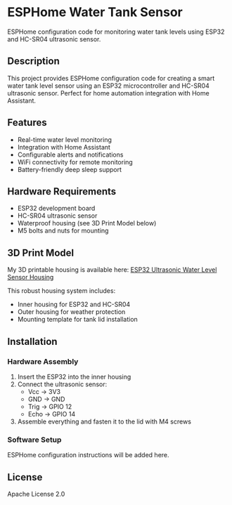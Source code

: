 # ESPHome Water Tank Sensor

ESPHome configuration code for monitoring water tank levels using ESP32 and HC-SR04 ultrasonic sensor.

## Description

This project provides ESPHome configuration code for creating a smart water tank level sensor using an ESP32 microcontroller and HC-SR04 ultrasonic sensor. Perfect for home automation integration with Home Assistant.

## Features

- Real-time water level monitoring
- Integration with Home Assistant
- Configurable alerts and notifications
- WiFi connectivity for remote monitoring
- Battery-friendly deep sleep support

## Hardware Requirements

- ESP32 development board
- HC-SR04 ultrasonic sensor
- Waterproof housing (see 3D Print Model below)
- M5 bolts and nuts for mounting

## 3D Print Model

My 3D printable housing is available here:
[ESP32 Ultrasonic Water Level Sensor Housing](https://www.printables.com/model/1333286-esp32-ultrasonic-water-level-sensor-housing-with-h)

This robust housing system includes:
- Inner housing for ESP32 and HC-SR04
- Outer housing for weather protection
- Mounting template for tank lid installation

## Installation

### Hardware Assembly

1. Insert the ESP32 into the inner housing
2. Connect the ultrasonic sensor:
    - Vcc → 3V3
    - GND → GND
    - Trig → GPIO 12
    - Echo → GPIO 14
3. Assemble everything and fasten it to the lid with M4 screws

### Software Setup

ESPHome configuration instructions will be added here.

## License

Apache License 2.0
